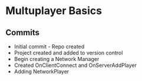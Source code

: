 # Multuplayer Basics

## Commits

* Initial commit - Repo created
* Project created and added to version control
* Begin creating a Network Manager
* Created OnClientConnect and OnServerAddPlayer
* Adding NetworkPlayer